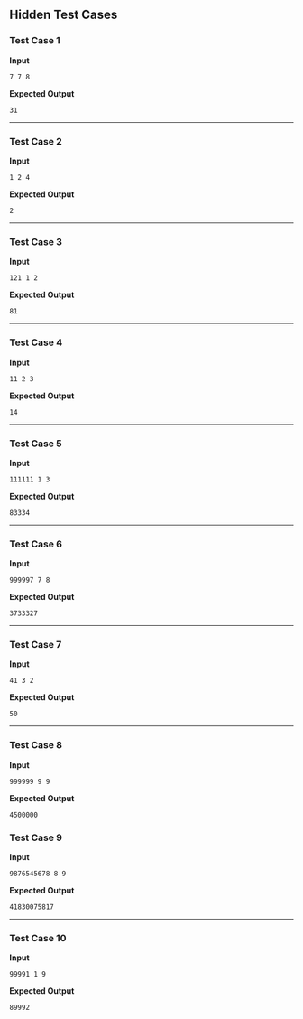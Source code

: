 ## Hidden Test Cases

### Test Case 1
**Input**
```
7 7 8
```
**Expected Output**
```
31
```
---

### Test Case 2
**Input**
```
1 2 4
```
**Expected Output**
```
2
```

---

### Test Case 3
**Input**
```
121 1 2
```
**Expected Output**
```
81
```

---

### Test Case 4
**Input**
```
11 2 3
```
**Expected Output**
```
14
```

---

### Test Case 5
**Input**
```
111111 1 3
```
**Expected Output**
```
83334
```

---

### Test Case 6
**Input**
```
999997 7 8
```
**Expected Output**
```
3733327
```

---

### Test Case 7
**Input**
```
41 3 2
```
**Expected Output**
```
50
```

---

### Test Case 8
**Input**
```
999999 9 9
```
**Expected Output**
```
4500000
```

### Test Case 9
**Input**
```
9876545678 8 9
```
**Expected Output**
```
41830075817
```

---

### Test Case 10
**Input**

```
99991 1 9
```
**Expected Output**
```
89992
```